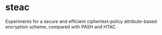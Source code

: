 # steac
Experiments for a secure and efficient ciphertext-policy attribute-based encryption scheme, compared with PASH and HTAC.
